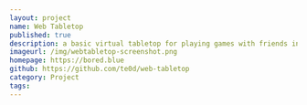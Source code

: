 ```yaml
---
layout: project
name: Web Tabletop
published: true
description: a basic virtual tabletop for playing games with friends in realtime
imageurl: /img/webtabletop-screenshot.png
homepage: https://bored.blue
github: https://github.com/te0d/web-tabletop
category: Project
tags:
---
```

